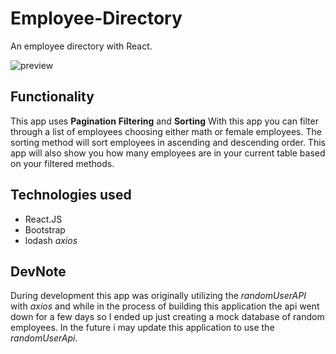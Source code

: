 # Employee-Directory

An employee directory with React.

![preview](employee-directory/public/preview.png)

## Functionality

This app uses **Pagination** **Filtering** and **Sorting**
With this app you can filter through a list of employees choosing either math or female employees.
The sorting method will sort employees in ascending and descending order.
This app will also show you how many employees are in your current table based on your filtered methods.

## Technologies used

- React.JS
- Bootstrap
- lodash
  _axios_

## DevNote

During development this app was originally utilizing the _randomUserAPI_ with _axios_ and while in the process of building this application the api went down for a few days so I ended up just creating a mock database of random employees. In the future i may update this application to use the _randomUserApi_.
